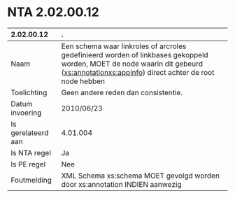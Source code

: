 # NTA 2.02.00.12

 2.02.00.12 | . 
 :--- | :--- 
 Naam | Een schema waar linkroles of arcroles gedefinieerd worden of linkbases gekoppeld worden, MOET de node waarin dit gebeurd (<xs:annotation><xs:appinfo>) direct achter de root node hebben 
 Toelichting | Geen andere reden dan consistentie. 
 Datum invoering | 2010/06/23 
 Is gerelateerd aan | 4.01.004 
 Is NTA regel | Ja 
 Is PE regel | Nee 
 Foutmelding | XML Schema xs:schema MOET gevolgd worden door xs:annotation INDIEN aanwezig 
